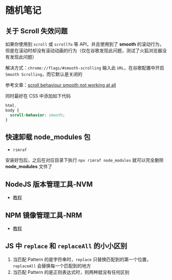 # 随机笔记

## 关于 Scroll 失效问题

如果你使用到 `scroll` 或 `scrollTo` 等 API，并且使用到了 **smooth** 的滚动行为，但是在滚动时却没有滚动动画的行为（仅在谷歌发现此问题，测试了火狐浏览器没有发现此问题）

解决方式：`chrome://flags/#smooth-scrolling` 输入此 `URL`，在谷歌配置中开启 `Smooth Scrolling`，而它默认是关闭的

参考文章：[scroll behaviour smooth not working at all](https://stackoverflow.com/questions/62098093/scroll-behaviour-smooth-not-working-at-all#:~:text=First%20ensure%20if%20your%20browser%20is%20compatible%20with,to%20change%20a%20small%20setting%20of%20your%20browser.)

同时最好在 CSS 中添加如下代码

```css
html,
body {
  scroll-behavior: smooth;
}
```

## 快速卸载 node_modules 包

- `rimraf`

安装好包后，之后在对应目录下执行 `npx rimraf node_modules` 就可以完全删除 **node_modules** 文件了

## NodeJS 版本管理工具-NVM

- [教程](https://juejin.cn/post/7074108351524634655)

## NPM 镜像管理工具-NRM

- [教程](https://blog.csdn.net/qq_38872934/article/details/105706101)

## JS 中 `replace` 和 `replaceAll` 的小小区别

1. 当匹配 Pattern 的是字符串时，`replace` 只替换匹配到的第一个位置，`replaceAll` 会替换每一个匹配到的地方
2. 当匹配 Pattern 的是正则表达式时，则两种就没有任何区别

